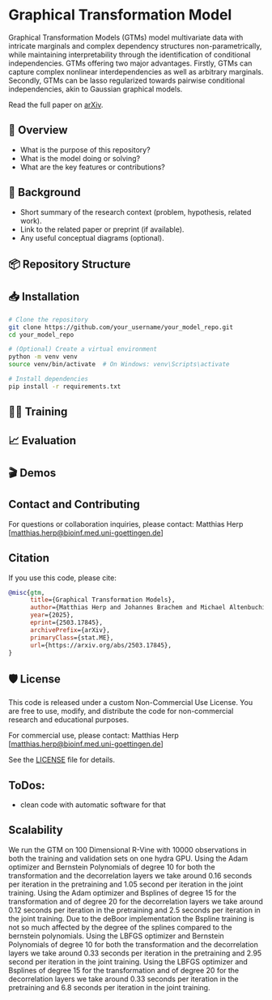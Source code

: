 # Graphical Transformation Model

Graphical Transformation Models (GTMs) model multivariate data with intricate marginals and complex dependency structures non-parametrically, while maintaining interpretability through the identification of conditional independencies. GTMs offering two major advantages. Firstly, GTMs can capture complex nonlinear interdependencies as well as arbitrary marginals. Secondly, GTMs can be lasso regularized towards pairwise conditional independencies, akin to Gaussian graphical models. 

Read the full paper on [arXiv](https://arxiv.org/abs/2503.17845).

## 🚀 Overview

- What is the purpose of this repository?
- What is the model doing or solving?
- What are the key features or contributions?

## 🧠 Background

- Short summary of the research context (problem, hypothesis, related work).
- Link to the related paper or preprint (if available).
- Any useful conceptual diagrams (optional).

## 📦 Repository Structure


## 📥 Installation

```bash
# Clone the repository
git clone https://github.com/your_username/your_model_repo.git
cd your_model_repo

# (Optional) Create a virtual environment
python -m venv venv
source venv/bin/activate  # On Windows: venv\Scripts\activate

# Install dependencies
pip install -r requirements.txt
```

## 🏋️‍♂️ Training

## 📈 Evaluation

## 🎬 Demos

## Contact and Contributing

For questions or collaboration inquiries, please contact: Matthias Herp [matthias.herp@bioinf.med.uni-goettingen.de]

## Citation

If you use this code, please cite:

```bibtex
@misc{gtm,
      title={Graphical Transformation Models}, 
      author={Matthias Herp and Johannes Brachem and Michael Altenbuchinger and Thomas Kneib},
      year={2025},
      eprint={2503.17845},
      archivePrefix={arXiv},
      primaryClass={stat.ME},
      url={https://arxiv.org/abs/2503.17845}, 
}
```

## 🛡️ License

This code is released under a custom Non-Commercial Use License. You are free to use, modify, and distribute the code for non-commercial research and educational purposes.

For commercial use, please contact: Matthias Herp [matthias.herp@bioinf.med.uni-goettingen.de]

See the [LICENSE](LICENSE) file for details.

## ToDos:
- clean code with automatic software for that

## Scalability

We run the GTM on 100 Dimensional R-Vine with 10000 observations in both the training and validation sets on one hydra GPU.
Using the Adam optimizer and Bernstein Polynomials of degree 10 for both the transformation and the decorrelation layers we take around 0.16 seconds per iteration in the pretraining and 1.05 second per iteration in the joint training.
Using the Adam optimizer and Bsplines of degree 15 for the transformation and of degree 20 for the decorrelation layers we take around 0.12 seconds per iteration in the pretraining and 2.5 seconds per iteration in the joint training. 
Due to the deBoor implementation the Bspline training is not so much affected by the degree of the splines compared to the bernstein polynomials.
Using the LBFGS optimizer and Bernstein Polynomials of degree 10 for both the transformation and the decorrelation layers we take around 0.33 seconds per iteration in the pretraining and 2.95 second per iteration in the joint training.
Using the LBFGS optimizer and Bsplines of degree 15 for the transformation and of degree 20 for the decorrelation layers we take around 0.33 seconds per iteration in the pretraining and 6.8 seconds per iteration in the joint training. 